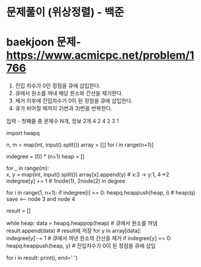 # 문제풀이 (위상정렬) - 백준


# baekjoon 문제- https://www.acmicpc.net/problem/1766 

1) 진입 차수가 0인 정점을 큐에 삽입한다.
2) 큐에서 원소를 꺼내 해당 원소와 간선을 제거한다.
3) 제거 이후에 진입차수가 0이 된 정점을 큐에 삽입한다.
4) 큐가 비어질 때까지 2)번과 3)번을 반복한다.

입력 - 첫째줄 총 문제수 N개, 정보 2개
4 2 
4 2
3 1

import heapq

n, m = map(int, input().split())
array = [[] for i in range(n+1)]

indegree = [0] * (n+1)
heap = []

for _ in range(m):      
    x, y = map(int, input().split())
    array[x].append(y)              # x:3 -> y:1, 4->2
    indegree[y] += 1                # 1node(1), 2node(2) in degree

for i in range(1, n+1):
    if indegree[i] == 0:
        heapq.heappush(heap, i)   #  heap(q) save <-- node 3 and node 4  

result = []

while heap:
    data = heapq.heappop(heap)         # 큐에서 원소를 꺼냄
    result.append(data)                # result에 저장
    for y in array[data]:           
        indegree[y] -= 1               # 큐에서 꺼낸 원소의 간선을 제거
        if indegree[y] == 0:    
            heapq.heappush(heap, y)    # 진입차수가 0이 된 정점을 큐에 삽입
            
for i in result:
    print(i, end=' ')
